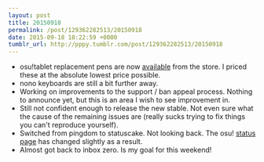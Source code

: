 ```yaml
---
layout: post
title: 20150918
permalink: /post/129362282513/20150918
date: 2015-09-18 18:22:59 +0000
tumblr_url: http://pppy.tumblr.com/post/129362282513/20150918
---
```

* osu!tablet replacement pens are now [available](http://store.ppy.sh/store/product/37) from the store. I priced these at the absolute lowest price possible.
* nono keyboards are still a bit further away.
* Working on improvements to the support / ban appeal process. Nothing to announce yet, but this is an area I wish to see improvement in.
* Still not confident enough to release the new stable. Not even sure what the cause of the remaining issues are (really sucks trying to fix things you can't reproduce yourself).
* Switched from pingdom to statuscake. Not looking back. The osu! [status page](http://stat.ppy.sh) has changed slightly as a result.
* Almost got back to inbox zero. Is my goal for this weekend!